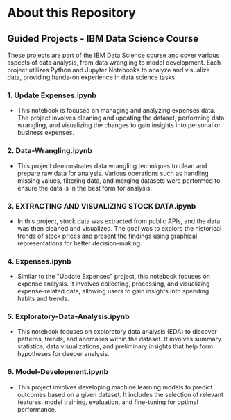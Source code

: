 # About this Repository

## Guided Projects - IBM Data Science Course

These projects are part of the IBM Data Science course and cover various aspects of data analysis, from data wrangling to model development. Each project utilizes Python and Jupyter Notebooks to analyze and visualize data, providing hands-on experience in data science tasks.

### 1. **Update Expenses.ipynb**
   - This notebook is focused on managing and analyzing expenses data. The project involves cleaning and updating the dataset, performing data wrangling, and visualizing the changes to gain insights into personal or business expenses.

### 2. **Data-Wrangling.ipynb**
   - This project demonstrates data wrangling techniques to clean and prepare raw data for analysis. Various operations such as handling missing values, filtering data, and merging datasets were performed to ensure the data is in the best form for analysis.

### 3. **EXTRACTING AND VISUALIZING STOCK DATA.ipynb**
   - In this project, stock data was extracted from public APIs, and the data was then cleaned and visualized. The goal was to explore the historical trends of stock prices and present the findings using graphical representations for better decision-making.

### 4. **Expenses.ipynb**
   - Similar to the "Update Expenses" project, this notebook focuses on expense analysis. It involves collecting, processing, and visualizing expense-related data, allowing users to gain insights into spending habits and trends.

### 5. **Exploratory-Data-Analysis.ipynb**
   - This notebook focuses on exploratory data analysis (EDA) to discover patterns, trends, and anomalies within the dataset. It involves summary statistics, data visualizations, and preliminary insights that help form hypotheses for deeper analysis.

### 6. **Model-Development.ipynb**
   - This project involves developing machine learning models to predict outcomes based on a given dataset. It includes the selection of relevant features, model training, evaluation, and fine-tuning for optimal performance.
